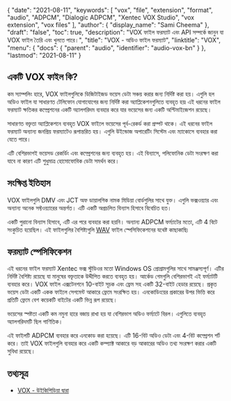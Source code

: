 {
  "date": "2021-08-11",
  "keywords": [
    "vox",
    "file",
    "extension",
    "format",
    "audio",
    "ADPCM",
    "Dialogic ADPCM",
    "Xentec VOX Studio",
    "vox extension",
    "vox files"
  ],
  "author": {
    "display_name": "Sami Cheema"
  },
  "draft": "false",
  "toc": true,
  "description": "VOX ফাইল ফরম্যাট এবং API সম্পর্কে জানুন যা VOX ফাইল তৈরি এবং খুলতে পারে।",
  "title": "VOX - অডিও ফাইল ফরম্যাট",
  "linktitle": "VOX",
  "menu": {
    "docs": {
      "parent": "audio",
      "identifier": "audio-vox-bn"
    }
  },
  "lastmod": "2021-08-11"
}

## একটি VOX ফাইল কি? ##

কম স্যাম্পলিং হারে, VOX ফাইলগুলিকে ডিজিটাইজড ভয়েস ডেটা সঞ্চয় করার জন্য নির্দিষ্ট করা হয়। এগুলি হল অডিও ফাইল যা সাধারণত টেলিফোন যোগাযোগের জন্য নির্দিষ্ট করা অ্যাপ্লিকেশনগুলিতে ব্যবহৃত হয়৷ এই ধরনের ফাইল ফরম্যাট ক্ষতিকর কম্প্রেশনের একটি অ্যালগরিদম ব্যবহার করে যার ভয়েসের জন্য একটি অপ্টিমাইজেশন রয়েছে।

সাধারণত বক্তৃতা অ্যাপ্লিকেশনে ব্যবহৃত VOX ফাইলে ভয়েসের পূর্ব-রেকর্ড করা প্রম্পট থাকে। এই ধরনের ফাইল ফরম্যাট অন্যান্য জনপ্রিয় ফরম্যাটেও রূপান্তরিত হয়। এগুলি উইন্ডোজ অপারেটিং সিস্টেম এবং ম্যাকোসে ব্যবহার করা যেতে পারে।

এটি বেশিরভাগই ভয়েসড রেকর্ডিং এবং কম্প্রেশনের জন্য ব্যবহৃত হয়। এই বিন্যাসে, পলিফোনিক ডেটা সংরক্ষণ করা যাবে না কারণ এটি শুধুমাত্র হোমোফোবিক ডেটা সমর্থন করে।



## সংক্ষিপ্ত ইতিহাস ##

VOX ফাইলগুলি DMV এবং JCT অফ ডায়ালগিক নামক মিডিয়া বোর্ডগুলির সাথে যুক্ত। এগুলি ভক্সওয়্যার এবং অন্যান্য অনেক সফ্টওয়্যারের অন্তর্গত। এটি একটি অপ্রচলিত বিন্যাস হিসাবে বিবেচিত হত।

একটি পুরানো বিন্যাস হিসাবে, এটি এর পরে ব্যবহার করা হয়নি। অন্যান্য ADPCM ফর্ম্যাটের মতো, এটি 4 বিটে সংকুচিত হয়েছিল। এই ফাইলগুলির বৈশিষ্ট্যগুলি [WAV](/audio/wav/) ফাইল স্পেসিফিকেশনের যথেষ্ট কাছাকাছি৷


## ফরম্যাট স্পেসিফিকেশন ##

এই ধরনের ফাইল ফরম্যাট Xentec ভক্স স্টুডিওর মতো Windows OS প্রোগ্রামগুলির সাথে সামঞ্জস্যপূর্ণ। এটির নির্দিষ্ট বৈশিষ্ট্য রয়েছে যা মানুষের বক্তৃতাকে উদ্দীপিত করতে ব্যবহৃত হয়। আর্কেড গেমগুলি বেশিরভাগই এই ফর্ম্যাটটি ব্যবহার করে। VOX ফাইল এক্সটেনশনে 10-বাইট সূচক এবং ফ্রেম সহ একটি 32-বাইট হেডার রয়েছে। প্রকৃত ভয়েস ডেটা একটি একক ফাইলে সেগমেন্ট আকারে ফ্রেমে সংরক্ষিত হয়। এনকোডিংয়ের প্রকারের উপর ভিত্তি করে প্রতিটি ফ্রেমে বেশ কয়েকটি বাইটের একটি ভিন্ন রূপ রয়েছে।

ভয়েসের স্পষ্টতা একটি কম নমুনা হারে বজায় রাখা হয় যা বেশিরভাগ অডিও ফর্ম্যাটে বিরল। এগুলিতে ব্যবহৃত অ্যালগরিদমটি ছিল গাণিতিক।

এই ফাইলটি ADPCM ব্যবহার করে এনকোড করা হয়েছে। এটি 16-বিট অডিও ডেটা এবং 4-বিট কম্প্রেশন শর্ট করে। তাই VOX ফাইলগুলি ব্যবহার করে একটি কম্প্যাক্ট আকারে বড় আকারের অডিও তথ্য সংরক্ষণ করার একটি সুবিধা রয়েছে।


## তথ্যসূত্র ##

* [VOX - উইকিপিডিয়া দ্বারা](https://en.wikipedia.org/wiki/Dialogic_ADPCM)


